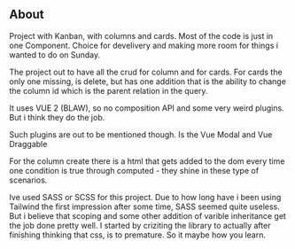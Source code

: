 

## About

Project with Kanban, with columns and cards. 
Most of the code is just in one Component. Choice for develivery and making more room for things i wanted to do on Sunday. 

The project out to have all the crud for column and for cards. For cards the only one missing, is delete, but has one addition that is the ability to change the column id which is the parent relation in the query. 

It uses VUE 2 (BLAW), so no composition API and some very weird plugins. But i think they do the job. 

Such plugins are out to be mentioned though. Is the Vue Modal and Vue Draggable

For the column create there is a html that gets added to the dom every time one condition is true through computed - they shine in these type of scenarios. 

Ive used SASS or SCSS for this project. Due to how long have i been using Tailwind the first impression after some time, SASS seemed quite useless. But i believe that scoping and some other addition of varible inheritance get the job done pretty well. I started by criziting the library to actually after finishing thinking that css, is to premature. So it maybe how you learn.

#


